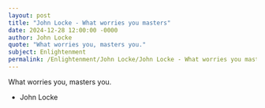 ```yaml
---
layout: post
title: "John Locke - What worries you masters"
date: 2024-12-28 12:00:00 -0000
author: John Locke
quote: "What worries you, masters you."
subject: Enlightenment
permalink: /Enlightenment/John Locke/John Locke - What worries you masters
---
```


What worries you, masters you.

- John Locke
